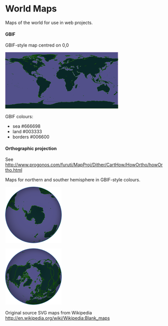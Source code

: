 # World Maps

Maps of the world for use in web projects.

#### GBIF

GBIF-style map centred on 0,0

![GBIF ](https://github.com/rdmpage/worldmaps/raw/master/gbif360x180.png)

GBIF colours:

* sea #666698
* land #003333
* borders #006600

#### Orthographic projection

See http://www.progonos.com/furuti/MapProj/Dither/CartHow/HowOrtho/howOrtho.html

Maps for northern and souther hemisphere in GBIF-style colours.

![southern](https://github.com/rdmpage/worldmaps/raw/master/gbif_southern180x180.png)

![northern](https://github.com/rdmpage/worldmaps/raw/master/gbif_northern180x180.png)

Original source SVG maps from Wikipedia http://en.wikipedia.org/wiki/Wikipedia:Blank_maps


